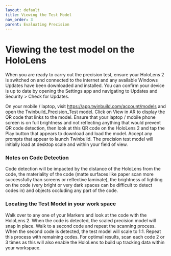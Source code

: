 ```yaml
---
layout: default
title: Viewing the Test Model
nav_order: 3
parent: Evaluating Precision
---
```


# Viewing the test model on the HoloLens

When you are ready to carry out the precision test, ensure your HoloLens 2 is switched on and connected to the internet and any available Windows Updates have been downloaded and installed. You can confirm your device is up to date by opening the Settings app and navigating to Updates and Security > Check for Updates.

On your mobile / laptop, visit https://app.twinbuild.com/account/models and open the Twinbuild_Precision_Test model. Click on View in AR to display the QR code that links to the model. Ensure that your laptop / mobile phone screen is on full brightness and not reflecting anything that would prevent QR code detection, then look at this QR code on the HoloLens 2 and tap the Play button that appears to download and load the model. Accept any prompts that appear to launch Twinbuild. The precision test model will initially load at desktop scale and within your field of view.

### Notes on Code Detection

Code detection will be impacted by the distance of the HoloLens from the code, the materiality of the code (matte surfaces like paper scan more successfully than screens or reflective laminate), the brightness of lighting on the code (very bright or very dark spaces can be difficult to detect codes in) and objects occluding any part of the code.

### Locating the Test Model in your work space

Walk over to any one of your Markers and look at the code with the HoloLens 2. When the code is detected, the scaled precision model will snap in place. Walk to a second code and repeat the scanning process. When the second code is detected, the test model will scale to 1:1. Repeat this process with remaining codes. For optimal results, scan each code 2 or 3 times as this will also enable the HoloLens to build up tracking data within your workspace.
